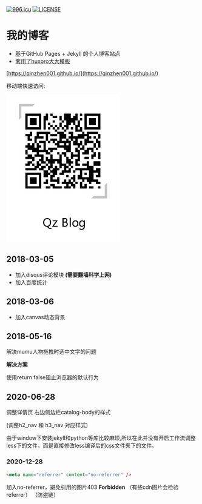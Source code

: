[![996.icu](https://img.shields.io/badge/link-996.icu-red.svg)](https://996.icu)
[![LICENSE](https://img.shields.io/badge/license-Anti%20996-blue.svg)](https://github.com/996icu/996.ICU/blob/master/LICENSE)



# 我的博客
* 基于GitHub Pages + Jekyll 的个人博客站点
* [套用了huxpro大大模版](https://github.com/huxpro/huxpro.github.io/)

[https://qinzhen001.github.io/](https://qinzhen001.github.io/)

移动端快速访问:

![enter description here][1]


## 2018-03-05
* 加入disqus评论模块 **(需要翻墙科学上网)**
* 加入百度统计

## 2018-03-06
* 加入canvas动态背景


## 2018-05-16
解决mumu人物拖拽时选中文字的问题

**解决方案**

使用return false阻止浏览器的默认行为



## 2020-06-28

调整详情页 右边侧边栏catalog-body的样式 

(调整h2_nav 和 h3_nav 对应样式)





由于window下安装jekyll和python等库比较麻烦,所以在此并没有开启工作流调整less下的文件，而是直接修改less编译后的css文件夹下的文件。



### 2020-12-28

```html
<meta name="referrer" content="no-referrer" />
```

加入no-referrer，避免引用的图片403 **Forbidden**    （有些cdn图片会检验referrer） （防盗链）





[1]: https://github.com/QinZhen001/QinZhen001.github.io/blob/master/img/website-QR%20-code.png